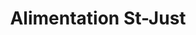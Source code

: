 ---
title: "Alimentation St-Just"
url: /saint-just-de-bretenieres/alimentation-st-just/
shop: supermarket
---
